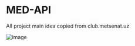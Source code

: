 # MED-API
All project main idea copied from club.metsenat.uz  

![image](https://user-images.githubusercontent.com/79727432/209665488-89aaf68d-010b-453b-8c10-9f6f49d82cef.png) 



